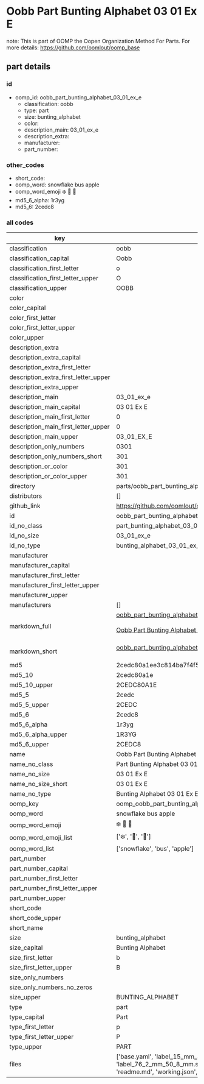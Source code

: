 # Oobb Part Bunting Alphabet 03 01 Ex E  

note: This is part of OOMP the Oopen Organization Method For Parts. For more details: https://github.com/oomlout/oomp_base

##  part details





### id
* oomp_id: oobb_part_bunting_alphabet_03_01_ex_e
  * classification: oobb
  * type: part
  * size: bunting_alphabet
  * color: 
  * description_main: 03_01_ex_e
  * description_extra: 
  * manufacturer: 
  * part_number: 

### other_codes
* short_code: 
* oomp_word: snowflake bus apple
* oomp_word_emoji :snowflake: :bus: :apple:
* md5_6_alpha: 1r3yg
* md5_6: 2cedc8

### all codes 
| key | value |  
| --- | --- |  
| classification | oobb |  
| classification_capital | Oobb |  
| classification_first_letter | o |  
| classification_first_letter_upper | O |  
| classification_upper | OOBB |  
| color |  |  
| color_capital |  |  
| color_first_letter |  |  
| color_first_letter_upper |  |  
| color_upper |  |  
| description_extra |  |  
| description_extra_capital |  |  
| description_extra_first_letter |  |  
| description_extra_first_letter_upper |  |  
| description_extra_upper |  |  
| description_main | 03_01_ex_e |  
| description_main_capital | 03 01 Ex E |  
| description_main_first_letter | 0 |  
| description_main_first_letter_upper | 0 |  
| description_main_upper | 03_01_EX_E |  
| description_only_numbers | 0301 |  
| description_only_numbers_short | 301 |  
| description_or_color | 301 |  
| description_or_color_upper | 301 |  
| directory | parts/oobb_part_bunting_alphabet_03_01_ex_e |  
| distributors | [] |  
| github_link | https://github.com/oomlout/oomlout_oomp_part_src/tree/main/parts/oobb_part_bunting_alphabet_03_01_ex_e/working |  
| id | oobb_part_bunting_alphabet_03_01_ex_e |  
| id_no_class | part_bunting_alphabet_03_01_ex_e |  
| id_no_size | 03_01_ex_e |  
| id_no_type | bunting_alphabet_03_01_ex_e |  
| manufacturer |  |  
| manufacturer_capital |  |  
| manufacturer_first_letter |  |  
| manufacturer_first_letter_upper |  |  
| manufacturer_upper |  |  
| manufacturers | [] |  
| markdown_full | [oobb_part_bunting_alphabet_03_01_ex_e](https://github.com/oomlout/oomlout_oomp_part_src/tree/main/parts/oobb_part_bunting_alphabet_03_01_ex_e/working)<br>[](https://github.com/oomlout/oomlout_oomp_part_src/tree/main/parts/oobb_part_bunting_alphabet_03_01_ex_e/working)<br>[Oobb Part Bunting Alphabet 03 01 Ex E](https://github.com/oomlout/oomlout_oomp_part_src/tree/main/parts/oobb_part_bunting_alphabet_03_01_ex_e/working)<br><br> |  
| markdown_short | [oobb_part_bunting_alphabet_03_01_ex_e](https://github.com/oomlout/oomlout_oomp_part_src/tree/main/parts/oobb_part_bunting_alphabet_03_01_ex_e/working)<br><br> |  
| md5 | 2cedc80a1ee3c814ba7f4f5e7b264470 |  
| md5_10 | 2cedc80a1e |  
| md5_10_upper | 2CEDC80A1E |  
| md5_5 | 2cedc |  
| md5_5_upper | 2CEDC |  
| md5_6 | 2cedc8 |  
| md5_6_alpha | 1r3yg |  
| md5_6_alpha_upper | 1R3YG |  
| md5_6_upper | 2CEDC8 |  
| name | Oobb Part Bunting Alphabet 03 01 Ex E |  
| name_no_class | Part Bunting Alphabet 03 01 Ex E |  
| name_no_size | 03 01 Ex E |  
| name_no_size_short | 03 01 Ex E |  
| name_no_type | Bunting Alphabet 03 01 Ex E |  
| oomp_key | oomp_oobb_part_bunting_alphabet_03_01_ex_e |  
| oomp_word | snowflake bus apple |  
| oomp_word_emoji | :snowflake: :bus: :apple: |  
| oomp_word_emoji_list | [':snowflake:', ':bus:', ':apple:'] |  
| oomp_word_list | ['snowflake', 'bus', 'apple'] |  
| part_number |  |  
| part_number_capital |  |  
| part_number_first_letter |  |  
| part_number_first_letter_upper |  |  
| part_number_upper |  |  
| short_code |  |  
| short_code_upper |  |  
| short_name |  |  
| size | bunting_alphabet |  
| size_capital | Bunting Alphabet |  
| size_first_letter | b |  
| size_first_letter_upper | B |  
| size_only_numbers |  |  
| size_only_numbers_no_zeros |  |  
| size_upper | BUNTING_ALPHABET |  
| type | part |  
| type_capital | Part |  
| type_first_letter | p |  
| type_first_letter_upper | P |  
| type_upper | PART |  
| files | ['base.yaml', 'label_15_mm_30_mm.pdf', 'label_15_mm_30_mm.svg', 'label_76_2_mm_50_8_mm.pdf', 'label_76_2_mm_50_8_mm.svg', 'label_oomlout_76_2_mm_50_8_mm.pdf', 'label_oomlout_76_2_mm_50_8_mm.svg', 'readme.md', 'working.json', 'working.yaml'] |  
